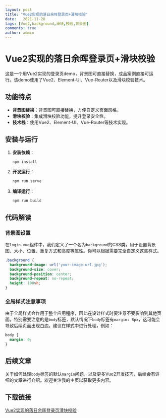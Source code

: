 ```yaml
---
layout: post
title: "Vue2实现的落日余晖登录页+滑块校验"
date:   2021-11-28
tags: [Vue2,background,滑块,校验,背景图]
comments: true
author: admin
---
```

# Vue2实现的落日余晖登录页+滑块校验

这是一个用Vue2实现的登录页demo，背景图可直接替换，成品案例直接可运行。该demo使用了Vue2、Element-UI、Vue-Router以及滑块校验技术。

## 功能特点

- **背景图替换**：背景图可直接替换，方便自定义页面风格。
- **滑块校验**：集成滑块校验功能，提升登录安全性。
- **技术栈**：使用Vue2、Element-UI、Vue-Router等技术实现。

## 安装与运行

1. **安装依赖**：
   ```bash
   npm install
   ```

2. **开发运行**：
   ```bash
   npm run serve
   ```

3. **编译运行**：
   ```bash
   npm run build
   ```

## 代码解读

### 背景图设置

在`login.vue`组件中，我们定义了一个名为`background`的CSS类，用于设置背景图、大小、位置、重复方式和高度等属性。你可以根据需要完全自定义这些样式。

```css
.background {
  background-image: url('your-image-url.jpg');
  background-size: cover;
  background-position: center;
  background-repeat: no-repeat;
  height: 100vh;
}
```

### 全局样式注意事项

由于全局样式会作用于整个应用程序，因此在设计样式时要注意不要影响到其他页面。特别需要注意的是`body`标签，默认情况下`body`标签有`margin: 8px`，这可能会导致后续页面出现白边。建议在样式中进行处理，例如：

```css
body {
  margin: 0;
}
```

## 后续文章

关于如何处理`body`标签的默认`margin`问题，以及更多Vue2开发技巧，后续会有详细的文章进行介绍。欢迎关注我的主页以获取更多内容。

## 下载链接

[Vue2实现的落日余晖登录页滑块校验](https://pan.quark.cn/s/52769752619f)